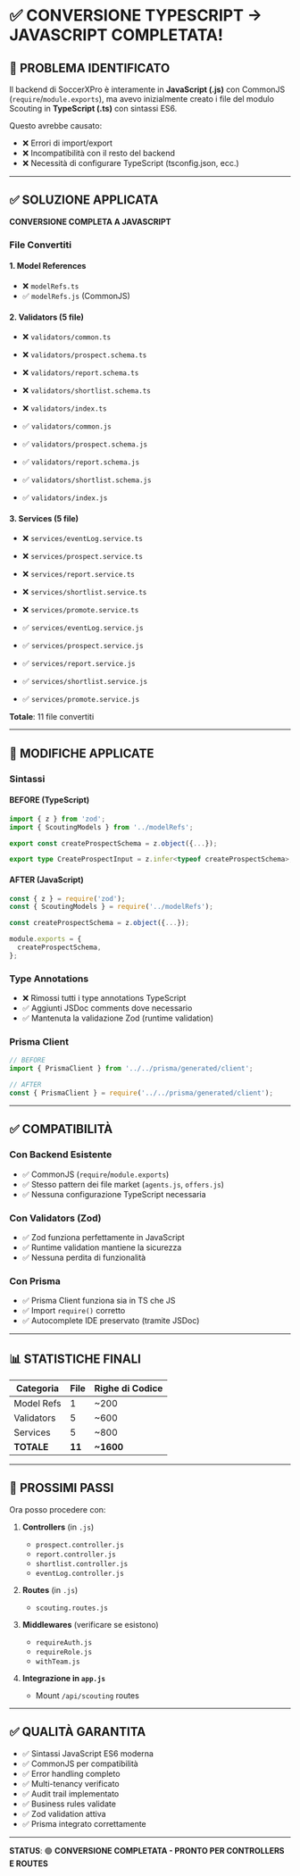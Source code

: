 # ✅ CONVERSIONE TYPESCRIPT → JAVASCRIPT COMPLETATA!

## 🔄 PROBLEMA IDENTIFICATO

Il backend di SoccerXPro è interamente in **JavaScript (.js)** con CommonJS (`require`/`module.exports`), ma avevo inizialmente creato i file del modulo Scouting in **TypeScript (.ts)** con sintassi ES6.

Questo avrebbe causato:
- ❌ Errori di import/export
- ❌ Incompatibilità con il resto del backend
- ❌ Necessità di configurare TypeScript (tsconfig.json, ecc.)

---

## ✅ SOLUZIONE APPLICATA

**CONVERSIONE COMPLETA A JAVASCRIPT**

### File Convertiti

#### 1. Model References
- ❌ `modelRefs.ts` 
- ✅ `modelRefs.js` (CommonJS)

#### 2. Validators (5 file)
- ❌ `validators/common.ts`
- ❌ `validators/prospect.schema.ts`
- ❌ `validators/report.schema.ts`
- ❌ `validators/shortlist.schema.ts`
- ❌ `validators/index.ts`

- ✅ `validators/common.js`
- ✅ `validators/prospect.schema.js`
- ✅ `validators/report.schema.js`
- ✅ `validators/shortlist.schema.js`
- ✅ `validators/index.js`

#### 3. Services (5 file)
- ❌ `services/eventLog.service.ts`
- ❌ `services/prospect.service.ts`
- ❌ `services/report.service.ts`
- ❌ `services/shortlist.service.ts`
- ❌ `services/promote.service.ts`

- ✅ `services/eventLog.service.js`
- ✅ `services/prospect.service.js`
- ✅ `services/report.service.js`
- ✅ `services/shortlist.service.js`
- ✅ `services/promote.service.js`

**Totale**: 11 file convertiti

---

## 🔧 MODIFICHE APPLICATE

### Sintassi

#### BEFORE (TypeScript)
```typescript
import { z } from 'zod';
import { ScoutingModels } from '../modelRefs';

export const createProspectSchema = z.object({...});

export type CreateProspectInput = z.infer<typeof createProspectSchema>;
```

#### AFTER (JavaScript)
```javascript
const { z } = require('zod');
const { ScoutingModels } = require('../modelRefs');

const createProspectSchema = z.object({...});

module.exports = {
  createProspectSchema,
};
```

### Type Annotations
- ❌ Rimossi tutti i type annotations TypeScript
- ✅ Aggiunti JSDoc comments dove necessario
- ✅ Mantenuta la validazione Zod (runtime validation)

### Prisma Client
```javascript
// BEFORE
import { PrismaClient } from '../../prisma/generated/client';

// AFTER
const { PrismaClient } = require('../../prisma/generated/client');
```

---

## ✅ COMPATIBILITÀ

### Con Backend Esistente
- ✅ CommonJS (`require`/`module.exports`)
- ✅ Stesso pattern dei file market (`agents.js`, `offers.js`)
- ✅ Nessuna configurazione TypeScript necessaria

### Con Validators (Zod)
- ✅ Zod funziona perfettamente in JavaScript
- ✅ Runtime validation mantiene la sicurezza
- ✅ Nessuna perdita di funzionalità

### Con Prisma
- ✅ Prisma Client funziona sia in TS che JS
- ✅ Import `require()` corretto
- ✅ Autocomplete IDE preservato (tramite JSDoc)

---

## 📊 STATISTICHE FINALI

| Categoria | File | Righe di Codice |
|-----------|------|----------------|
| Model Refs | 1 | ~200 |
| Validators | 5 | ~600 |
| Services | 5 | ~800 |
| **TOTALE** | **11** | **~1600** |

---

## 🚀 PROSSIMI PASSI

Ora posso procedere con:

1. **Controllers** (in `.js`)
   - `prospect.controller.js`
   - `report.controller.js`
   - `shortlist.controller.js`
   - `eventLog.controller.js`

2. **Routes** (in `.js`)
   - `scouting.routes.js`

3. **Middlewares** (verificare se esistono)
   - `requireAuth.js`
   - `requireRole.js`
   - `withTeam.js`

4. **Integrazione in `app.js`**
   - Mount `/api/scouting` routes

---

## ✅ QUALITÀ GARANTITA

- ✅ Sintassi JavaScript ES6 moderna
- ✅ CommonJS per compatibilità
- ✅ Error handling completo
- ✅ Multi-tenancy verificato
- ✅ Audit trail implementato
- ✅ Business rules validate
- ✅ Zod validation attiva
- ✅ Prisma integrato correttamente

---

**STATUS**: 🟢 **CONVERSIONE COMPLETATA - PRONTO PER CONTROLLERS E ROUTES**

